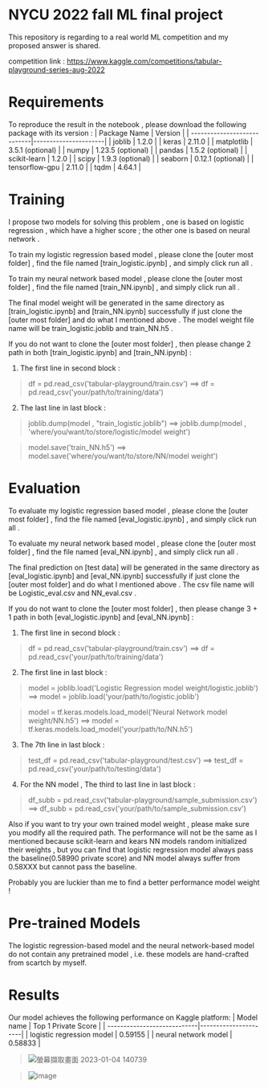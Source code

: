 # NYCU 2022 fall ML final project
This repository is regarding to a real world ML competition and my proposed answer is shared. 

competition link : https://www.kaggle.com/competitions/tabular-playground-series-aug-2022

# Requirements

To reproduce the result in the notebook , please download the following package with its version : 
| Package Name                |      Version         |
| ----------------------------|----------------------|
| joblib   |      1.2.0         |
| keras        |      2.11.0        |
| matplotlib   |      3.5.1		  (optional)         |
| numpy        |      1.23.5	  (optional)        |
| pandas        |      1.5.2		  (optional)        |
| scikit-learn   |     1.2.0         |
| scipy        |      1.9.3		  (optional)        |
| seaborn   |       0.12.1	  (optional)        |
| tensorflow-gpu        |      2.11.0        |
| tqdm        |     4.64.1        |

# Training

I propose two models for solving this problem , one is based on logistic regression , which have a higher score ; the other one is based on neural network .

To train my logistic regression based model , please clone the [outer most folder] , find the file named [train_logistic.ipynb] , and simply click run all . 

To train my neural network based model , please clone the [outer most folder] , find the file named [train_NN.ipynb] , and simply click run all .

The final model weight will be generated in the same directory as [train_logistic.ipynb] and [train_NN.ipynb] successfully if just clone the [outer most folder] and do what I mentioned above . The model weight file name will be train_logistic.joblib and train_NN.h5 . 


If you do not want to clone the [outer most folder] , then please change 2 path in both [train_logistic.ipynb] and [train_NN.ipynb] : 

1. The first line in second block : 

>df = pd.read_csv('tabular-playground/train.csv') ==> df = pd.read_csv('your/path/to/training/data')

2. The last line in last block : 

> joblib.dump(model , "train_logistic.joblib") ==>  joblib.dump(model , 'where/you/want/to/store/logistic/model weight')

> model.save('train_NN.h5') ==>  model.save('where/you/want/to/store/NN/model weight')


# Evaluation
To evaluate my logistic regression based model , please clone the [outer most folder] , find the file named [eval_logistic.ipynb] , and simply click run all . 

To evaluate my neural network based model , please clone the [outer most folder] , find the file named [eval_NN.ipynb] , and simply click run all .


The final prediction on [test data] will be generated in the same directory as [eval_logistic.ipynb] and [eval_NN.ipynb] successfully if just clone the [outer most folder] and do what I mentioned above . The csv file name will be Logistic_eval.csv and NN_eval.csv . 


If you do not want to clone the [outer most folder] , then please change 3 + 1 path in both [eval_logistic.ipynb] and [eval_NN.ipynb] : 

1. The first line in second block : 

>df = pd.read_csv('tabular-playground/train.csv') ==> df = pd.read_csv('your/path/to/training/data')

2. The first line in last block : 

>model = joblib.load('Logistic Regression model weight/logistic.joblib') ==> model = joblib.load('your/path/to/logistic.joblib')

>model = tf.keras.models.load_model('Neural Network model weight/NN.h5') ==> model = tf.keras.models.load_model('your/path/to/NN.h5')

3. The 7th line in last block : 

>test_df = pd.read_csv('tabular-playground/test.csv') ==> test_df = pd.read_csv('your/path/to/testing/data')

4. For the NN model , The third to last line in last block : 
>df_subb = pd.read_csv('tabular-playground/sample_submission.csv') ==> df_subb = pd.read_csv('your/path/to/sample_submission.csv')

Also if you want to try your own trained model weight , please make sure you modify all the required path.
The performance will not be the same as I mentioned because scikit-learn and kears NN models random initialized their weights , but you can find that logistic regression model always pass the baseline(0.58990 private score) and NN model always suffer from 0.58XXX but cannot pass the baseline.

Probably you are luckier than me to find a better performance model weight !

# Pre-trained Models
The logistic regression-based model and the neural network-based model do not contain any pretrained model , i.e. these models are hand-crafted from scartch by myself.

# Results
Our model achieves the following performance on Kaggle platform:
| Model name                  |  Top 1 Private Score |
| ----------------------------|----------------------|
| logistic regression model   |      0.59155         |
| neural network model        |      0.58833         |

>![螢幕擷取畫面 2023-01-04 140739](https://user-images.githubusercontent.com/72210437/210575615-05fb60a9-461c-421c-ae5b-94e477f25f1d.png)

>![image](https://user-images.githubusercontent.com/72210437/210576270-b8521cbf-e945-4ffd-a9bd-7c9e49d3a4b5.png)



